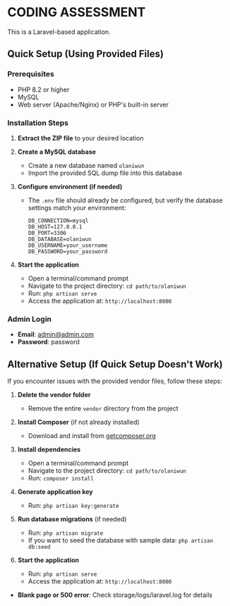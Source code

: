 # CODING ASSESSMENT

This is a Laravel-based application.

## Quick Setup (Using Provided Files)

### Prerequisites

- PHP 8.2 or higher
- MySQL
- Web server (Apache/Nginx) or PHP's built-in server

### Installation Steps

1. **Extract the ZIP file** to your desired location

2. **Create a MySQL database**
   - Create a new database named `olaniwun`
   - Import the provided SQL dump file into this database

3. **Configure environment (if needed)**
   - The `.env` file should already be configured, but verify the database settings match your environment:
     ```
     DB_CONNECTION=mysql
     DB_HOST=127.0.0.1
     DB_PORT=3306
     DB_DATABASE=olaniwun
     DB_USERNAME=your_username
     DB_PASSWORD=your_password
     ```

4. **Start the application**
   - Open a terminal/command prompt
   - Navigate to the project directory: `cd path/to/olaniwun`
   - Run: `php artisan serve`
   - Access the application at: `http://localhost:8000`

### Admin Login

- **Email**: admin@admin.com
- **Password**: password

## Alternative Setup (If Quick Setup Doesn't Work)

If you encounter issues with the provided vendor files, follow these steps:

1. **Delete the vendor folder**
   - Remove the entire `vendor` directory from the project

2. **Install Composer** (if not already installed)
   - Download and install from [getcomposer.org](https://getcomposer.org/download/)

3. **Install dependencies**
   - Open a terminal/command prompt
   - Navigate to the project directory: `cd path/to/olaniwun`
   - Run: `composer install`

4. **Generate application key**
   - Run: `php artisan key:generate`

5. **Run database migrations** (if needed)
   - Run: `php artisan migrate`
   - If you want to seed the database with sample data: `php artisan db:seed`

6. **Start the application**
   - Run: `php artisan serve`
   - Access the application at: `http://localhost:8000`

- **Blank page or 500 error**: Check storage/logs/laravel.log for details